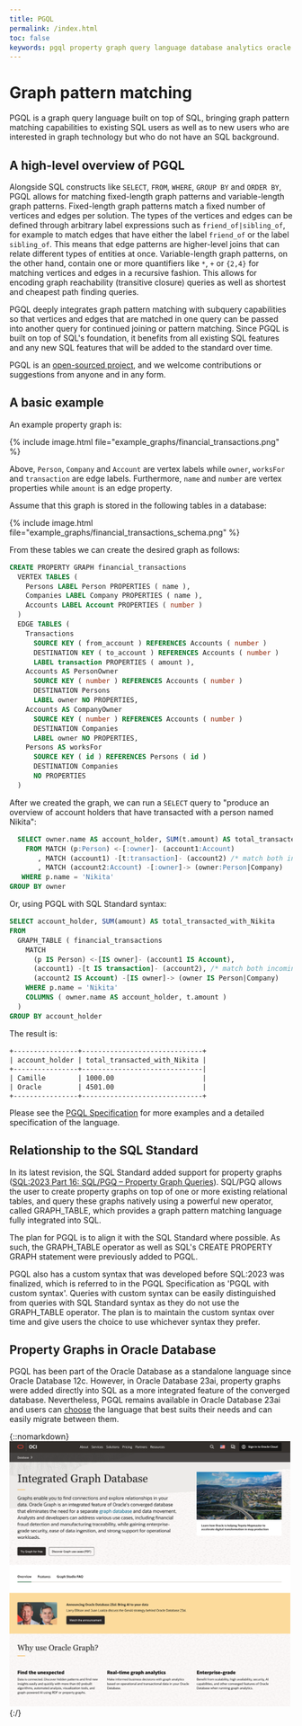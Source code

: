 ```yaml
---
title: PGQL
permalink: /index.html
toc: false
keywords: pgql property graph query language database analytics oracle sql standard gql cypher opencypher sparql gsql pgx big data spatial
---
```


Graph pattern matching
====================================

PGQL is a graph query language built on top of SQL, bringing graph pattern matching capabilities to existing SQL users as well as to new users who are interested in graph technology but who do not have an SQL background.

A high-level overview of PGQL
-----------------------------

Alongside SQL constructs like `SELECT`, `FROM`, `WHERE`, `GROUP BY` and `ORDER BY`, PGQL allows for matching fixed-length graph patterns and variable-length graph patterns.
Fixed-length graph patterns match a fixed number of vertices and edges per solution.
The types of the vertices and edges can be defined through arbitrary label expressions such as `friend_of|sibling_of`, for example to match edges that have either the label `friend_of` or the label `sibling_of`.
This means that edge patterns are higher-level joins that can relate different types of entities at once.
Variable-length graph patterns, on the other hand, contain one or more quantifiers like `*`, `+` or `{2,4}` for matching vertices and edges in a recursive fashion.
This allows for encoding graph reachability (transitive closure) queries as well as shortest and cheapest path finding queries.

PGQL deeply integrates graph pattern matching with subquery capabilities so that vertices and edges that are matched in one query can be passed into another query for continued joining or pattern matching.
Since PGQL is built on top of SQL's foundation, it benefits from all existing SQL features and any new SQL features that will be added to the standard over time.

PGQL is an [open-sourced project](https://github.com/oracle/pgql-lang), and we welcome contributions or suggestions from anyone and in any form.

A basic example
----------

An example property graph is:

{% include image.html file="example_graphs/financial_transactions.png" %}

Above, `Person`, `Company` and `Account` are vertex labels while `owner`, `worksFor` and `transaction` are edge labels.
Furthermore, `name` and `number` are vertex properties while `amount` is an edge property.

Assume that this graph is stored in the following tables in a database:

{% include image.html file="example_graphs/financial_transactions_schema.png" %}

From these tables we can create the desired graph as follows:

```sql
CREATE PROPERTY GRAPH financial_transactions
  VERTEX TABLES (
    Persons LABEL Person PROPERTIES ( name ),
    Companies LABEL Company PROPERTIES ( name ),
    Accounts LABEL Account PROPERTIES ( number )
  )
  EDGE TABLES (
    Transactions
      SOURCE KEY ( from_account ) REFERENCES Accounts ( number )
      DESTINATION KEY ( to_account ) REFERENCES Accounts ( number )
      LABEL transaction PROPERTIES ( amount ),
    Accounts AS PersonOwner
      SOURCE KEY ( number ) REFERENCES Accounts ( number )
      DESTINATION Persons
      LABEL owner NO PROPERTIES,
    Accounts AS CompanyOwner
      SOURCE KEY ( number ) REFERENCES Accounts ( number )
      DESTINATION Companies
      LABEL owner NO PROPERTIES,
    Persons AS worksFor
      SOURCE KEY ( id ) REFERENCES Persons ( id )
      DESTINATION Companies
      NO PROPERTIES
  )
```

After we created the graph, we can run a `SELECT` query to "produce an overview of account holders that have transacted with a person named Nikita":

```sql
  SELECT owner.name AS account_holder, SUM(t.amount) AS total_transacted_with_Nikita
    FROM MATCH (p:Person) <-[:owner]- (account1:Account)
       , MATCH (account1) -[t:transaction]- (account2) /* match both incoming and outgoing transactions */
       , MATCH (account2:Account) -[:owner]-> (owner:Person|Company)
   WHERE p.name = 'Nikita'
GROUP BY owner
```

Or, using PGQL with SQL Standard syntax:

```sql
SELECT account_holder, SUM(amount) AS total_transacted_with_Nikita
FROM
  GRAPH_TABLE ( financial_transactions
    MATCH
      (p IS Person) <-[IS owner]- (account1 IS Account),
      (account1) -[t IS transaction]- (account2), /* match both incoming and outgoing transactions */
      (account2 IS Account) -[IS owner]-> (owner IS Person|Company)
    WHERE p.name = 'Nikita'
    COLUMNS ( owner.name AS account_holder, t.amount )
  )
GROUP BY account_holder
```

The result is:

```
+----------------+------------------------------+
| account_holder | total_transacted_with_Nikita |
+----------------+------------------------------|
| Camille        | 1000.00                      |
| Oracle         | 4501.00                      |
+----------------+------------------------------+
```

Please see the [PGQL Specification](spec/latest/) for more examples and a detailed specification of the language.

Relationship to the SQL Standard
----------------------------

In its latest revision, the SQL Standard added support for property graphs ([SQL:2023 Part 16: SQL/PGQ – Property Graph Queries](https://www.iso.org/standard/79473.html)).
SQL/PGQ allows the user to create property graphs on top of one or more existing relational tables,
and query these graphs natively using a powerful new operator, called GRAPH_TABLE, which provides a graph pattern matching language fully integrated into SQL.

The plan for PGQL is to align it with the SQL Standard where possible.
As such, the GRAPH_TABLE operator as well as SQL's CREATE PROPERTY GRAPH statement were previously added to PGQL.

PGQL also has a custom syntax that was developed before SQL:2023 was finalized, which is referred to in the PGQL Specification as 'PGQL with custom syntax'.
Queries with custom syntax can be easily distinguished from queries with SQL Standard syntax as they do not use the GRAPH_TABLE operator.
The plan is to maintain the custom syntax over time and give users the choice to use whichever syntax they prefer.

Property Graphs in Oracle Database
----------------------------

PGQL has been part of the Oracle Database as a standalone language since Oracle Database 12c.
However, in Oracle Database 23ai, property graphs were added directly into SQL as a more integrated feature of the converged database.
Nevertheless, PGQL remains available in Oracle Database 23ai and users can [choose](https://blogs.oracle.com/database/post/querying-graphs-with-sql-and-pgql-what-is-the-difference) the language that best suits their needs and can easily migrate between them.

{::nomarkdown}
<a href="https://www.oracle.com/database/graph/">
  <img src="images/oracle_graph_database.png" alt="Integrated Graph Database" style="width:500px;">
</a>
{:/}

